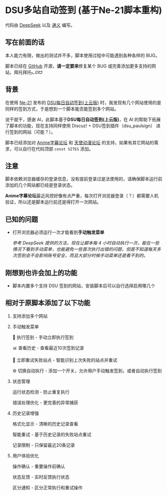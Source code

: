 # DSU多站自动签到 (基于Ne-21脚本重构)

代码由 [DeepSeek](https://chat.deepseek.com/) 以及 [通义](https://www.tongyi.com/) 编写。

## 写在前面的话

本人能力有限，做出的测试并不多，脚本使用过程中可能遇到各种各样的 BUG。

脚本已经在 [GitHub](https://github.com/little3tar/discuz-dsu-checkin) 开源，**请一定要来**修复某个 BUG 或完善添加更多支持的网站，拜托拜托ᓚᘏᗢ

## 背景

在使用 [Ne-21](https://scriptcat.org/zh-CN/users/227) 发布的 [DSU每日自动签到(上云版)](https://scriptcat.org/zh-CN/script-show-page/332) 时，我发现有几个网站使用的是同样的签到方式，于是想到一个脚本能否能签到多个网站。

说干就干，感谢 AI，此脚本基于**DSU每日自动签到(上云版)**，在 AI 的帮助下拓展了脚本的功能，现在支持同样使用 Discuz! + DSU签到插件（dsu_paulsign） 进行签到的网站（可能？）。

脚本已经添加对 [Anime字幕论坛](https://bbs.acgrip.com/) 和 [天使动漫论坛](https://www.tsdm39.com/forum.php) 的支持，如果有其它网站的需求，可以自行在代码顶部 `const SITES` 添加。

## 注意

脚本依赖浏览器缓存的登录信息，没有提前登录过是法使用的，请确保脚本运行前添加的几个网站都已经是登录状态。

**Anime字幕论坛**最近风控好像有点严重，每次打开浏览器登录（？）都需要人机验证，所以还是脚本运行前还是得打开一次网站。

## 已知的问题

- 打开浏览器必须运行一次才能看到**手动触发菜单**

    _参考 DeepSeek 提供的方法，现在让脚本每 4 小时自动执行一次，能在一些情况下看到手动菜单，也能避免一些首次执行出错的问题，但是不知道每天多次签到会不会影响账号安全，而且大部分时候手动菜单还是看不到的。_

## 刚想到也许会加上的功能

- 脚本内置多个支持 DSU 签到的网站，安装脚本后可以自行选择启用哪几个

## 相对于原脚本添加了以下功能

1. 支持添加多个网站

1. 手动触发菜单

    🚀 执行签到 - 手动立即执行签到

    📊 查看历史 - 查看最近10次签到记录

    🔄 立即重试失败站点 - 智能识别上次失败的站点并重试

    ⚙️ 切换自动执行 - 添加一个开关，允许用户手动触发签到，或者自动执行签到

1. 状态管理

    运行状态检测 - 防止重复执行

    错误处理优化 - 更完善的异常捕获

1. 历史记录增强

    格式化显示 - 清晰的历史记录查看

    智能重试 - 基于历史记录的失败站点重试

    记录限制 - 只保留最近20条记录

1. 用户体验优化

    操作确认 - 重要操作前确认

    状态反馈 - 实时反馈执行状态

    区分通知 - 区分正常执行和重试操作
